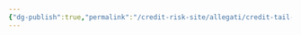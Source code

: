 ```yaml
---
{"dg-publish":true,"permalink":"/credit-risk-site/allegati/credit-tail-conditional-expectation-2023-05-07-17-02-35-excalidraw/","tags":["excalidraw"]}
---
```

<style> .container {font-family: sans-serif; text-align: center;} .button-wrapper button {z-index: 1;height: 40px; width: 100px; margin: 10px;padding: 5px;} .excalidraw .App-menu_top .buttonList { display: flex;} .excalidraw-wrapper { height: 800px; margin: 50px; position: relative;} :root[dir="ltr"] .excalidraw .layer-ui__wrapper .zen-mode-transition.App-menu_bottom--transition-left {transform: none;} </style><script src="https://cdn.jsdelivr.net/npm/react@17/umd/react.production.min.js"></script><script src="https://cdn.jsdelivr.net/npm/react-dom@17/umd/react-dom.production.min.js"></script><script type="text/javascript" src="https://cdn.jsdelivr.net/npm/@excalidraw/excalidraw@0/dist/excalidraw.production.min.js"></script><div id="Credit_Tail_Conditional_Expectation_2023-05-07_1702.35.excalidraw.md"></div><script>(function(){const InitialData={"type":"excalidraw","version":2,"source":"https://excalidraw.com","elements":[{"id":"HXFHBgmnVilyW7ci-Z4y8","type":"image","x":-218.84008487608378,"y":-154.6342733540667,"width":537.8444306164254,"height":337.1807592549456,"angle":0,"strokeColor":"transparent","backgroundColor":"transparent","fillStyle":"hachure","strokeWidth":1,"strokeStyle":"solid","roughness":1,"opacity":100,"groupIds":[],"roundness":null,"seed":265556310,"version":27,"versionNonce":719446742,"isDeleted":false,"boundElements":null,"updated":1683471759597,"link":null,"locked":false,"status":"pending","fileId":"93a79439059d7d683073d8f07d9a8b081c15a3e9","scale":[1,1]},{"id":"GLlAjhrTFJNJLDaZZOm56","type":"rectangle","x":-149.4483871459961,"y":-123.42583465576172,"width":40.16632080078125,"height":303.0731201171875,"angle":0,"strokeColor":"#364fc7","backgroundColor":"transparent","fillStyle":"hachure","strokeWidth":1,"strokeStyle":"solid","roughness":1,"opacity":100,"groupIds":[],"roundness":{"type":3},"seed":1455611274,"version":76,"versionNonce":1160671830,"isDeleted":false,"boundElements":null,"updated":1683471771264,"link":null,"locked":false},{"id":"P5umViN8","type":"text","x":120.0311050415039,"y":-155.79528045654297,"width":103,"height":23,"angle":0,"strokeColor":"#364fc7","backgroundColor":"transparent","fillStyle":"hachure","strokeWidth":1,"strokeStyle":"solid","roughness":1,"opacity":100,"groupIds":[],"roundness":null,"seed":1089013258,"version":131,"versionNonce":748438934,"isDeleted":false,"boundElements":null,"updated":1683471851570,"link":null,"locked":false,"text":"Somma di tutte le \nprobabilità oltre il VAR","rawText":"Somma di tutte le \nprobabilità oltre il VAR","fontSize":9.115770780123189,"fontFamily":1,"textAlign":"left","verticalAlign":"top","baseline":20,"containerId":null,"originalText":"Somma di tutte le \nprobabilità oltre il VAR"},{"id":"AIvr_fv_iBpVLKVuTghAO","type":"rectangle","x":126.6037368774414,"y":-126.34703826904297,"width":51.12078857421875,"height":21.178619384765625,"angle":0,"strokeColor":"#364fc7","backgroundColor":"transparent","fillStyle":"hachure","strokeWidth":1,"strokeStyle":"solid","roughness":1,"opacity":100,"groupIds":[],"roundness":{"type":3},"seed":152559626,"version":28,"versionNonce":1192266198,"isDeleted":false,"boundElements":null,"updated":1683471794329,"link":null,"locked":false},{"id":"n_EHlHo2H2vyYhxEck222","type":"rectangle","x":125.1431655883789,"y":-107.35933685302734,"width":58.42376708984375,"height":20.448333740234375,"angle":0,"strokeColor":"#e67700","backgroundColor":"transparent","fillStyle":"hachure","strokeWidth":1,"strokeStyle":"solid","roughness":1,"opacity":100,"groupIds":[],"roundness":{"type":3},"seed":525131542,"version":26,"versionNonce":2075027018,"isDeleted":false,"boundElements":null,"updated":1683471802054,"link":null,"locked":false},{"id":"GsFvXHgwrqVb9cwHQWx3L","type":"rectangle","x":-43.555381774902344,"y":-130.72881317138672,"width":54.04193115234375,"height":319.86993408203125,"angle":0,"strokeColor":"#e67700","backgroundColor":"transparent","fillStyle":"hachure","strokeWidth":1,"strokeStyle":"solid","roughness":1,"opacity":100,"groupIds":[],"roundness":{"type":3},"seed":710872330,"version":63,"versionNonce":912309834,"isDeleted":false,"boundElements":null,"updated":1683471808073,"link":null,"locked":false},{"id":"nx426z2-PxO582LoB2ECZ","type":"freedraw","x":-200.56917572021484,"y":-117.58348846435547,"width":0.0001,"height":0.0001,"angle":0,"strokeColor":"#e67700","backgroundColor":"transparent","fillStyle":"hachure","strokeWidth":1,"strokeStyle":"solid","roughness":1,"opacity":100,"groupIds":[],"roundness":null,"seed":1808311126,"version":3,"versionNonce":2026227862,"isDeleted":false,"boundElements":null,"updated":1683471814824,"link":null,"locked":false,"points":[[0,0],[0.0001,0.0001]],"pressures":[],"simulatePressure":true,"lastCommittedPoint":[0.0001,0.0001]},{"id":"VsJ4wvffnGIGjT9RE-eyW","type":"freedraw","x":-150.1787338256836,"y":-118.31377410888672,"width":0.0001,"height":0.0001,"angle":0,"strokeColor":"#e67700","backgroundColor":"transparent","fillStyle":"hachure","strokeWidth":1,"strokeStyle":"solid","roughness":1,"opacity":100,"groupIds":[],"roundness":null,"seed":902378442,"version":3,"versionNonce":1120152202,"isDeleted":false,"boundElements":null,"updated":1683471816436,"link":null,"locked":false,"points":[[0,0],[0.0001,0.0001]],"pressures":[],"simulatePressure":true,"lastCommittedPoint":[0.0001,0.0001]},{"id":"TvfLLVuX","type":"text","x":128.06436920166016,"y":-78.97687127219876,"width":135.4959716796875,"height":18.459941645734,"angle":0,"strokeColor":"#e67700","backgroundColor":"transparent","fillStyle":"hachure","strokeWidth":1,"strokeStyle":"solid","roughness":1,"opacity":100,"groupIds":[],"roundness":null,"seed":1523653398,"version":164,"versionNonce":1715925386,"isDeleted":false,"boundElements":null,"updated":1683471845119,"link":null,"locked":false,"text":"Prodotto del valore monetario per la\nprobabilità che si verifichi","rawText":"Prodotto del valore monetario per la\nprobabilità che si verifichi","fontSize":7.383976658293598,"fontFamily":1,"textAlign":"left","verticalAlign":"top","baseline":15.459941645733998,"containerId":null,"originalText":"Prodotto del valore monetario per la\nprobabilità che si verifichi"},{"id":"HeUhrtzp","type":"text","x":280.69644927978516,"y":-128.77434539794922,"width":101.8250732421875,"height":27.081136500581792,"angle":0,"strokeColor":"#c92a2a","backgroundColor":"transparent","fillStyle":"hachure","strokeWidth":1,"strokeStyle":"solid","roughness":1,"opacity":100,"groupIds":[],"roundness":null,"seed":460006102,"version":81,"versionNonce":15259478,"isDeleted":false,"boundElements":null,"updated":1683471871993,"link":null,"locked":false,"text":"Divido l'arancio per\nil blu","rawText":"Divido l'arancio per\nil blu","fontSize":10.832454600232712,"fontFamily":1,"textAlign":"left","verticalAlign":"top","baseline":23.081136500581792,"containerId":null,"originalText":"Divido l'arancio per\nil blu"},{"id":"5aXH9dT9Isuzig6c3g0NR","type":"rectangle","x":225.1938247680664,"y":-131.4591293334961,"width":54.04193115234375,"height":24.830108642578125,"angle":0,"strokeColor":"#c92a2a","backgroundColor":"transparent","fillStyle":"hachure","strokeWidth":1,"strokeStyle":"solid","roughness":1,"opacity":100,"groupIds":[],"roundness":{"type":3},"seed":3371274,"version":22,"versionNonce":1350359318,"isDeleted":false,"boundElements":null,"updated":1683471874947,"link":null,"locked":false}],"appState":{"theme":"light","viewBackgroundColor":"#ffffff","currentItemStrokeColor":"#c92a2a","currentItemBackgroundColor":"transparent","currentItemFillStyle":"hachure","currentItemStrokeWidth":1,"currentItemStrokeStyle":"solid","currentItemRoughness":1,"currentItemOpacity":100,"currentItemFontFamily":1,"currentItemFontSize":20,"currentItemTextAlign":"left","currentItemStartArrowhead":null,"currentItemEndArrowhead":"arrow","scrollX":667.0918579101562,"scrollY":312.6297607421875,"zoom":{"value":1},"currentItemRoundness":"round","gridSize":null,"colorPalette":{}},"files":{}};InitialData.scrollToContent=true;App=()=>{const e=React.useRef(null),t=React.useRef(null),[n,i]=React.useState({width:void 0,height:void 0});return React.useEffect(()=>{i({width:t.current.getBoundingClientRect().width,height:t.current.getBoundingClientRect().height});const e=()=>{i({width:t.current.getBoundingClientRect().width,height:t.current.getBoundingClientRect().height})};return window.addEventListener("resize",e),()=>window.removeEventListener("resize",e)},[t]),React.createElement(React.Fragment,null,React.createElement("div",{className:"excalidraw-wrapper",ref:t},React.createElement(ExcalidrawLib.Excalidraw,{ref:e,width:n.width,height:n.height,initialData:InitialData,viewModeEnabled:!0,zenModeEnabled:!0,gridModeEnabled:!1})))},excalidrawWrapper=document.getElementById("Credit_Tail_Conditional_Expectation_2023-05-07_1702.35.excalidraw.md");ReactDOM.render(React.createElement(App),excalidrawWrapper);})();</script>